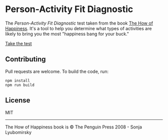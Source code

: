 # Person-Activity Fit Diagnostic

The _Person-Activity Fit Diagnostic_ test taken from the book [The How of Happiness](https://amazon.com/How-Happiness-Approach-Getting-Life/dp/0143114956). It's a tool to help you determine what types of activities are likely to bring you the most "happiness bang for your buck."

[Take the test](https://pathtohappier.com/)

## Contributing

Pull requests are welcome. To build the code, run:

```
npm install
npm run build
```
## License

MIT

-----

The How of Happiness book is &copy; The Penguin Press 2008 - Sonja Lyubomirsky
